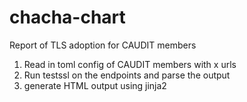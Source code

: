 # chacha-chart
Report of TLS adoption for CAUDIT members


1. Read in toml config of CAUDIT members with x urls
2. Run testssl on the endpoints and parse the output
3. generate HTML output using jinja2
